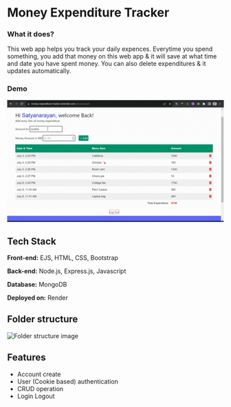 
# Money Expenditure Tracker

### What it does?
This web app helps you track your daily expences. Everytime you spend something, you add that money on this web app & it will save at what time and date you have spent money. You can also delete expenditures & it updates automatically.

### Demo

![A demo of adding expenditures to account](https://github.com/satyadalei/money-expenditure-tracker/blob/master/public/gifs/money_expenditure_tracker.gif)


## Tech Stack

**Front-end:** EJS, HTML, CSS, Bootstrap

**Back-end:** Node.js, Express.js, Javascript

**Database:** MongoDB

**Deployed on:** Render

## Folder structure

![Folder structure image](https://github.com/satyadalei/money-expenditure-tracker/blob/master/public/images/folder_structure)


## Features

- Account create
- User (Cookie based) authentication 
- CRUD operation
- Login Logout